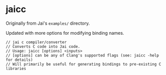 # jaicc

Originally from Jai's `examples/` directory.

Updated with more options for modifying binding names.

    // jai c compiler/converter
    // Converts C code into Jai code.
    // Usage: jaicc [options] <inputs>
    // [options] can be any of Clang's supported flags (see: jaicc -help for details)
    // Will primarily be useful for generating bindings to pre-existing C libraries


